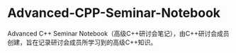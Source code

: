 # Advanced-CPP-Seminar-Notebook
Advanced C++ Seminar Notebook（高级C++研讨会笔记），由C++研讨会成员创建，旨在记录研讨会成员所学习到的高级C++知识。